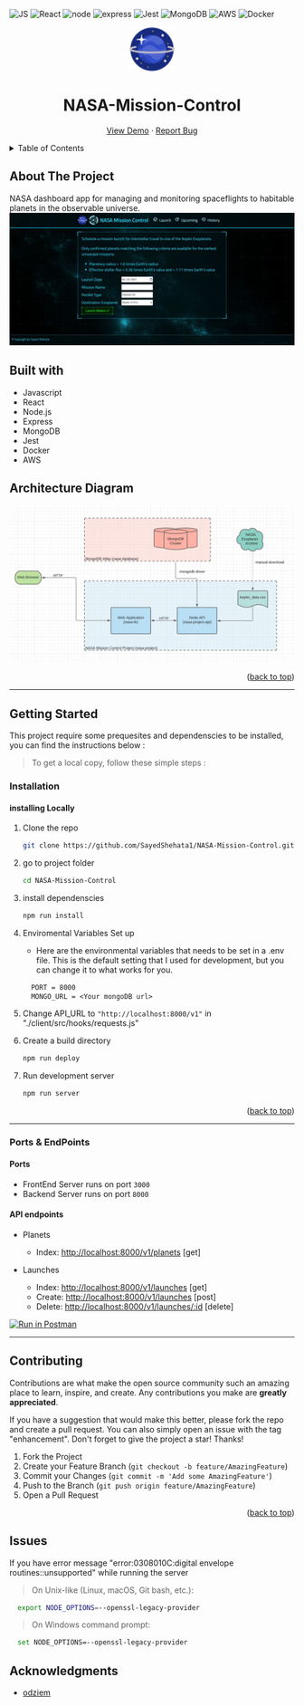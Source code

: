 <div id="top"></div>

![JS](https://img.shields.io/badge/JavaScript-F7DF1E?style=for-the-badge&logo=javascript&logoColor=black)
![React](https://img.shields.io/badge/React-20232A?style=for-the-badge&logo=react&logoColor=61DAFB)
![node](https://img.shields.io/badge/Node.js-339933?style=for-the-badge&logo=nodedotjs&logoColor=white)
![express](https://img.shields.io/badge/Express.js-000000?style=for-the-badge&logo=express&logoColor=white)
![Jest](https://img.shields.io/badge/Jest-C21325?style=for-the-badge&logo=jest&logoColor=white)
![MongoDB](https://img.shields.io/badge/MongoDB-4EA94B?style=for-the-badge&logo=mongodb&logoColor=white)
![AWS](https://img.shields.io/badge/Amazon_AWS-FF9900?style=for-the-badge&logo=amazonaws&logoColor=white)
![Docker](https://img.shields.io/badge/Docker-2CA5E0?style=for-the-badge&logo=docker&logoColor=white)

<div align="center">
  <a href="http://3.86.163.177:8000/">
    <img src="./client/public/favicon.png" alt="project logo" width="80">
  </a>
  <h1>NASA-Mission-Control</h1>
  <p align="center">
  <a href="http://35.171.27.114:8000/">View Demo</a>
    ·
    <a href="https://github.com/SayedShehata1/NASA-Mission-Control/issues">Report Bug</a>
  </p>
  
</div>

<details>
  <summary>Table of Contents</summary>
  <ol>
    <li>
      <a href="#about-the-project">About The Project</a>
      <ul>
        <li><a href="#built-with">Built With</a></li>
        <li><a href="#architecture">Architecture Diagram</a></li>
      </ul>
    </li>
    <li>
      <a href="#getting-started">Getting Started</a>
      <ul>
        <li><a href="#installation">Installation</a></li>
        <li><a href="#ports--endpoints">Ports & EndPoints</a></li>
      </ul>
    </li>
    <li><a href="#contributing">Contributing</a></li>
    <li><a href="#issues">Issues</a></li>
    <li><a href="#acknowledgments">Acknowledgments</a></li>
  </ol>
</details>

## About The Project

NASA dashboard app for managing and monitoring spaceflights to habitable planets in the observable universe.
![Preview](./client/public/preview1.png)

## Built with

- Javascript
- React
- Node.js
- Express
- MongoDB
- Jest
- Docker
- AWS

## Architecture Diagram

![ArchitectureDiagram](./client/public/Architecture%20-Diagram.png)

<p align="right">(<a href="#top">back to top</a>)</p>

---

## Getting Started

This project require some prequesites and dependenscies to be installed, you can find the instructions below :

> To get a local copy, follow these simple steps :

### Installation

#### installing Locally

1. Clone the repo
   ```sh
   git clone https://github.com/SayedShehata1/NASA-Mission-Control.git
   ```
2. go to project folder

   ```sh
   cd NASA-Mission-Control
   ```

3. install dependenscies

   ```bash
   npm run install
   ```

4. Enviromental Variables Set up

   - Here are the environmental variables that needs to be set in a .env file. This is the default setting that I used for development, but you can change it to what works for you.

   ```
     PORT = 8000
     MONGO_URL = <Your mongoDB url>
   ```

5. Change API_URL to `"http://localhost:8000/v1"` in "./client/src/hooks/requests.js"

6. Create a build directory

   ```sh
   npm run deploy
   ```

7. Run development server

   ```sh
   npm run server
   ```

<p align="right">(<a href="#top">back to top</a>)</p>

---

### Ports & EndPoints

#### Ports

- FrontEnd Server runs on port `3000`
- Backend Server runs on port `8000`

#### API endpoints

- Planets

  - Index: [http://localhost:8000/v1/planets](http://localhost:8000/v1/planets) [get]

- Launches

  - Index: [http://localhost:8000/v1/launches](http://localhost:8000/v1/launches) [get]
  - Create: [http://localhost:8000/v1/launches](http://localhost:8000/v1/launches) [post]
  - Delete: [http://localhost:8000/v1/launches/:id](http://localhost:8000/v1/launches/:id) [delete]

[![Run in Postman](https://run.pstmn.io/button.svg)](https://app.getpostman.com/run-collection/f814f3d64372b7b6fede?action=collection%2Fimport)

---

## Contributing

Contributions are what make the open source community such an amazing place to learn, inspire, and create. Any contributions you make are **greatly appreciated**.

If you have a suggestion that would make this better, please fork the repo and create a pull request. You can also simply open an issue with the tag "enhancement".
Don't forget to give the project a star! Thanks!

1. Fork the Project
2. Create your Feature Branch (`git checkout -b feature/AmazingFeature`)
3. Commit your Changes (`git commit -m 'Add some AmazingFeature'`)
4. Push to the Branch (`git push origin feature/AmazingFeature`)
5. Open a Pull Request

<p align="right">(<a href="#top">back to top</a>)</p>

## Issues

If you have error message "error:0308010C:digital envelope routines::unsupported" while running the server

> On Unix-like (Linux, macOS, Git bash, etc.):

```bash
  export NODE_OPTIONS=--openssl-legacy-provider
```

> On Windows command prompt:

```bash
  set NODE_OPTIONS=--openssl-legacy-provider
```

## Acknowledgments

- [odziem](https://github.com/odziem)
